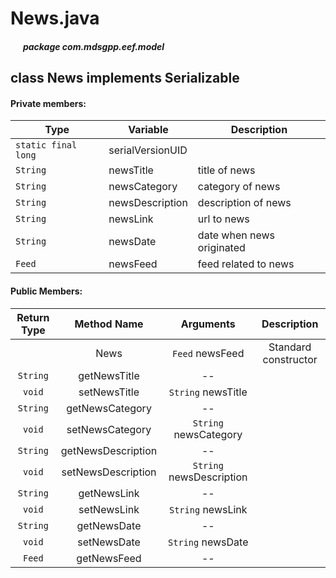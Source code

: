 # News.java

##### &nbsp;&nbsp;&nbsp;&nbsp;&nbsp;&nbsp;package com.mdsgpp.eef.model

## class News implements Serializable

#### Private members:

| Type                | Variable         | Description|
|---------------------|------------------|------------|
| `static final long` | serialVersionUID |
| `String`            | newsTitle        |title of news|
| `String`            | newsCategory     |category of news|
| `String`            | newsDescription  |description of news|
| `String`            | newsLink         |url to news|
| `String`            | newsDate         |date when news originated |
| `Feed`              | newsFeed         |feed related to news|

#### Public Members:

| Return Type |     Method Name    |         Arguments        |      Description     |
|:-----------:|:------------------:|:------------------------:|:--------------------:|
|             |        News        |      `Feed` newsFeed     | Standard constructor |
|   `String`  |    getNewsTitle    |            --            |                      |
|    `void`   |    setNewsTitle    |    `String` newsTitle    |                      |
|   `String`  |   getNewsCategory  |            --            |                      |
|    `void`   |   setNewsCategory  |   `String` newsCategory  |                      |
|   `String`  | getNewsDescription |            --            |                      |
|    `void`   | setNewsDescription | `String` newsDescription |                      |
|   `String`  |     getNewsLink    |            --            |                      |
|    `void`   |     setNewsLink    |     `String` newsLink    |                      |
|   `String`  |     getNewsDate    |            --            |                      |
|    `void`   |     setNewsDate    |     `String` newsDate    |                      |
|    `Feed`   |     getNewsFeed    |            --            |                      |

